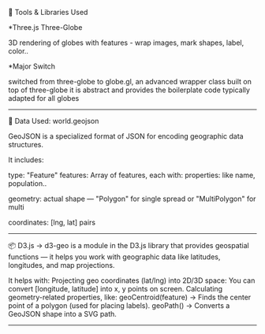 🔧 Tools & Libraries Used

*Three.js Three-Globe

3D rendering of globes with features - wrap images, mark shapes, label, color..

*Major Switch

switched from three-globe to globe.gl, an advanced wrapper class built on top of three-globe 
it is abstract and provides the boilerplate code typically adapted for all globes

________________________________________________

📁 Data Used: world.geojson

GeoJSON is a specialized format of JSON for encoding geographic data structures.

It includes:

type: "Feature" 
    features: Array of features, each with:
        properties: like name, population..

geometry: actual shape — "Polygon" for single spread or "MultiPolygon" for multi

coordinates: [lng, lat] pairs

_______________________________________________

📦 D3.js -> d3-geo is a module in the D3.js library that provides geospatial functions — it helps you work with geographic data like latitudes, longitudes, and map projections.

It helps with:
        Projecting geo coordinates (lat/lng) into 2D/3D space:
        You can convert [longitude, latitude] into x, y points on screen.
        Calculating geometry-related properties, like:
            geoCentroid(feature) → Finds the center point of a polygon (used for placing labels).
            geoPath() → Converts a GeoJSON shape into a SVG path.

_______________________________________________